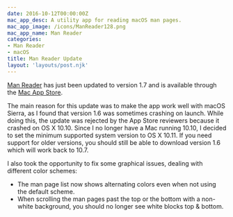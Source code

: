 ```yaml
---
date: 2016-10-12T00:00:00Z
mac_app_desc: A utility app for reading macOS man pages.
mac_app_image: /icons/ManReader128.png
mac_app_name: Man Reader
categories:
- Man Reader
- macOS
title: Man Reader Update
layout: 'layouts/post.njk'
---
```


[Man Reader][1] has just been updated to version 1.7 and is available through
the [Mac App Store][2].

The main reason for this update was to make the app work well with macOS Sierra,
as I found that version 1.6 was sometimes crashing on launch. While doing this,
the update was rejected by the App Store reviewers because it crashed on OS X
10.10. Since I no longer have a Mac running 10.10, I decided to set the minimum
supported system version to OS X 10.11. If you need support for older versions,
you should still be able to download version 1.6 which will work back to 10.7.

I also took the opportunity to fix some graphical issues, dealing with different
color schemes:

* The man page list now shows alternating colors even when not using the default
  scheme.
* When scrolling the man pages past the top or the bottom with a non-white
  background, you should no longer see white blocks top & bottom.

[1]: /manreader/
[2]: http://itunes.apple.com/app/man-reader/id522583774?mt=12
